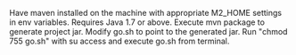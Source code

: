 Have maven installed on the machine with appropriate M2_HOME settings in env variables.
Requires Java 1.7 or above.
Execute mvn package to generate project jar.
Modify go.sh to point to the generated jar.
Run "chmod 755 go.sh" with su access and execute go.sh from terminal.